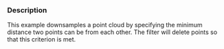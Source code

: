 ### Description

This example downsamples a point cloud by specifying the minimum distance two points can be from each other. The filter will delete points so that this criterion is met.
